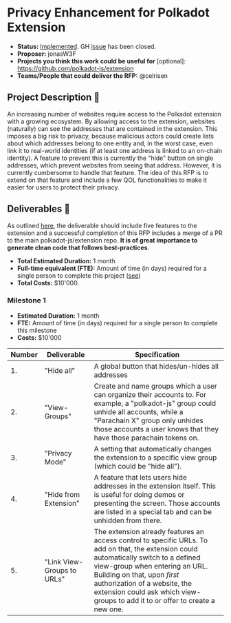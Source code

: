 # Privacy Enhancement for Polkadot Extension

* **Status:** [Implemented](https://github.com/w3f/Grants-Program/blob/master/applications/polkadot-js-extension-per-account-auth.md). GH [issue](https://github.com/polkadot-js/extension/issues/1037) has been closed.
* **Proposer:** jonasW3F
* **Projects you think this work could be useful for** [optional]: https://github.com/polkadot-js/extension
* **Teams/People that could deliver the RFP:** @celrisen

## Project Description :page_facing_up: 

An increasing number of websites require access to the Polkadot extension with a growing ecosystem. By allowing access to the extension, websites (naturally) can see the addresses that are contained in the extension. This imposes a big risk to privacy, because malicious actors could create lists about which addresses belong to one entity and, in the worst case, even link it to real-world identities (if at least one address is linked to an on-chain identity). A feature to prevent this is currently the "hide" button on single addresses, which prevent websites from seeing that address. However, it is currently cumbersome to handle that feature. The idea of this RFP is to extend on that feature and include a few QOL functionalities to make it easier for users to protect their privacy.

## Deliverables :nut_and_bolt:

As outlined [here](https://github.com/polkadot-js/extension/issues/893), the deliverable should include five features to the extension and a successful completion of this RFP includes a merge of a PR to the main polkadot-js/extension repo. **It is of great importance to generate clean code that follows best-practices**. 

* **Total Estimated Duration:** 1 month
* **Full-time equivalent (FTE):**  Amount of time (in days) required for a single person to complete this project ([see](https://en.wikipedia.org/wiki/Full-time_equivalent)) 
* **Total Costs:** $10'000. 

### Milestone 1
 
* **Estimated Duration:** 1 month
* **FTE:**  Amount of time (in days) required for a single person to complete this milestone
* **Costs:** $10'000


| Number | Deliverable | Specification | 
| ------------- | ------------- | ------------- |
| 1. | "Hide all" | A global button that hides/un-hides all addresses |  
| 2.  | "View-Groups" | Create and name groups which a user can organize their accounts to. For example, a "polkadot-js" group could unhide all accounts, while a "Parachain X" group only unhides those accounts a user knows that they have those parachain tokens on. |
| 3. | "Privacy Mode" | A setting that automatically changes the extension to a specific view group (which could be "hide all"). | 
| 4. | "Hide from Extension" | A feature that lets users hide addresses in the extension itself. This is useful for doing demos or presenting the screen. Those accounts are listed in a special tab and can be unhidden from there. | 
| 5. | "Link View-Groups to URLs" | The extension already features an access control to specific URLs. To add on that, the extension could automatically switch to a defined view-group when entering an URL. Building on that, upon *first* authorization of a website, the extension could ask which view-groups to add it to or offer to create a new one. | 
